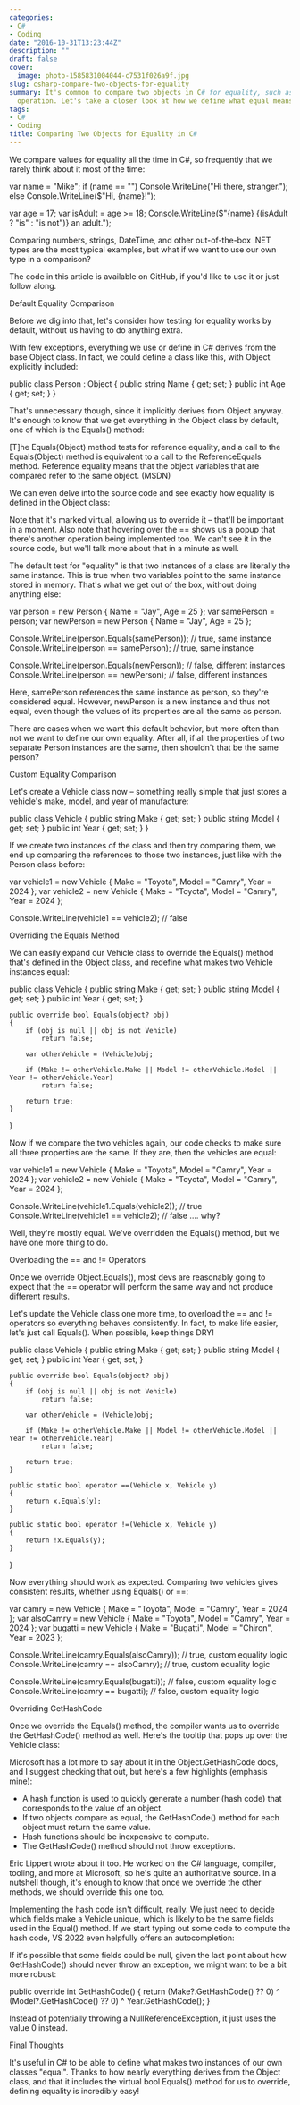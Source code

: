 ```yaml
---
categories:
- C#
- Coding
date: "2016-10-31T13:23:44Z"
description: ""
draft: false
cover:
  image: photo-1585831004044-c7531f026a9f.jpg
slug: csharp-compare-two-objects-for-equality
summary: It's common to compare two objects in C# for equality, such as for a save
  operation. Let's take a closer look at how we define what equal means.
tags:
- C#
- Coding
title: Comparing Two Objects for Equality in C#
---
```



We compare values for equality all the time in C#, so frequently that we rarely think about it most of the time:

var name = "Mike";
if (name == "")
    Console.WriteLine("Hi there, stranger.");
else
    Console.WriteLine($"Hi, {name}!");

var age = 17;
var isAdult = age >= 18;
Console.WriteLine($"{name} {(isAdult ? "is" : "is not")} an adult.");



Comparing numbers, strings, DateTime, and other out-of-the-box .NET types are the most typical examples, but what if we want to use our own type in a comparison?



The code in this article is available on GitHub, if you'd like to use it or just follow along.




Default Equality Comparison

Before we dig into that, let's consider how testing for equality works by default, without us having to do anything extra.

With few exceptions, everything we use or define in C# derives from the base Object class. In fact, we could define a class like this, with Object explicitly included:

public class Person : Object
{
    public string Name { get; set; }
    public int Age { get; set; }
}

That's unnecessary though, since it implicitly derives from Object anyway. It's enough to know that we get everything in the Object class by default, one of which is the Equals() method:

[T]he Equals(Object) method tests for reference equality, and a call to the Equals(Object) method is equivalent to a call to the ReferenceEquals method. Reference equality means that the object variables that are compared refer to the same object. (MSDN)

We can even delve into the source code and see exactly how equality is defined in the Object class:

Note that it's marked virtual, allowing us to override it – that'll be important in a moment. Also note that hovering over the == shows us a popup that there's another operation being implemented too. We can't see it in the source code, but we'll talk more about that in a minute as well.

The default test for "equality" is that two instances of a class are literally the same instance. This is true when two variables point to the same instance stored in memory. That's what we get out of the box, without doing anything else:

var person = new Person { Name = "Jay", Age = 25 };
var samePerson = person;
var newPerson = new Person { Name = "Jay", Age = 25 };

Console.WriteLine(person.Equals(samePerson));  // true, same instance
Console.WriteLine(person == samePerson);       // true, same instance

Console.WriteLine(person.Equals(newPerson));   // false, different instances
Console.WriteLine(person == newPerson);        // false, different instances

Here, samePerson references the same instance as person, so they're considered equal. However, newPerson is a new instance and thus not equal, even though the values of its properties are all the same as person.

There are cases when we want this default behavior, but more often than not we want to define our own equality. After all, if all the properties of two separate Person instances are the same, then shouldn't that be the same person?


Custom Equality Comparison

Let's create a Vehicle class now – something really simple that just stores a vehicle's make, model, and year of manufacture:

public class Vehicle
{
    public string Make { get; set; }
    public string Model { get; set; }
    public int Year { get; set; }
}

If we create two instances of the class and then try comparing them, we end up comparing the references to those two instances, just like with the Person class before:

var vehicle1 = new Vehicle { Make = "Toyota", Model = "Camry", Year = 2024 };
var vehicle2 = new Vehicle { Make = "Toyota", Model = "Camry", Year = 2024 };

Console.WriteLine(vehicle1 == vehicle2);  // false


Overriding the Equals Method

We can easily expand our Vehicle class to override the Equals() method that's defined in the Object class, and redefine what makes two Vehicle instances equal:

public class Vehicle
{
    public string Make { get; set; }
    public string Model { get; set; }
    public int Year { get; set; }

    public override bool Equals(object? obj)
    {
        if (obj is null || obj is not Vehicle)
            return false;

        var otherVehicle = (Vehicle)obj;

        if (Make != otherVehicle.Make || Model != otherVehicle.Model || Year != otherVehicle.Year)
            return false;

        return true;
    }
}

Now if we compare the two vehicles again, our code checks to make sure all three properties are the same. If they are, then the vehicles are equal:

var vehicle1 = new Vehicle { Make = "Toyota", Model = "Camry", Year = 2024 };
var vehicle2 = new Vehicle { Make = "Toyota", Model = "Camry", Year = 2024 };

Console.WriteLine(vehicle1.Equals(vehicle2));  // true
Console.WriteLine(vehicle1 == vehicle2);       // false .... why?

Well, they're mostly equal. We've overridden the Equals() method, but we have one more thing to do.


Overloading the == and != Operators

Once we override Object.Equals(), most devs are reasonably going to expect that the == operator will perform the same way and not produce different results.

Let's update the Vehicle class one more time, to overload the == and != operators so everything behaves consistently. In fact, to make life easier, let's just call Equals(). When possible, keep things DRY!

public class Vehicle
{
    public string Make { get; set; }
    public string Model { get; set; }
    public int Year { get; set; }

    public override bool Equals(object? obj)
    {
        if (obj is null || obj is not Vehicle)
            return false;

        var otherVehicle = (Vehicle)obj;

        if (Make != otherVehicle.Make || Model != otherVehicle.Model || Year != otherVehicle.Year)
            return false;

        return true;
    }

    public static bool operator ==(Vehicle x, Vehicle y)
    {
        return x.Equals(y);
    }

    public static bool operator !=(Vehicle x, Vehicle y)
    {
        return !x.Equals(y);
    }
}

Now everything should work as expected. Comparing two vehicles gives consistent results, whether using Equals() or ==:

var camry = new Vehicle { Make = "Toyota", Model = "Camry", Year = 2024 };
var alsoCamry = new Vehicle { Make = "Toyota", Model = "Camry", Year = 2024 };
var bugatti = new Vehicle { Make = "Bugatti", Model = "Chiron", Year = 2023 };

Console.WriteLine(camry.Equals(alsoCamry));  // true, custom equality logic
Console.WriteLine(camry == alsoCamry);       // true, custom equality logic

Console.WriteLine(camry.Equals(bugatti));    // false, custom equality logic
Console.WriteLine(camry == bugatti);         // false, custom equality logic


Overriding GetHashCode

Once we override the Equals() method, the compiler wants us to override the GetHashCode() method as well. Here's the tooltip that pops up over the Vehicle class:

Microsoft has a lot more to say about it in the Object.GetHashCode docs, and I suggest checking that out, but here's a few highlights (emphasis mine):

 * A hash function is used to quickly generate a number (hash code) that corresponds to the value of an object.
 * If two objects compare as equal, the GetHashCode() method for each object must return the same value.
 * Hash functions should be inexpensive to compute.
 * The GetHashCode() method should not throw exceptions.

Eric Lippert wrote about it too. He worked on the C# language, compiler, tooling, and more at Microsoft, so he's quite an authoritative source. In a nutshell though, it's enough to know that once we override the other methods, we should override this one too.

Implementing the hash code isn't difficult, really. We just need to decide which fields make a Vehicle unique, which is likely to be the same fields used in the Equal() method. If we start typing out some code to compute the hash code, VS 2022 even helpfully offers an autocompletion:

If it's possible that some fields could be null, given the last point about how GetHashCode() should never throw an exception, we might want to be a bit more robust:

public override int GetHashCode()
{
    return (Make?.GetHashCode() ?? 0) ^ (Model?.GetHashCode() ?? 0) ^ Year.GetHashCode();
}

Instead of potentially throwing a NullReferenceException, it just uses the value 0 instead.


Final Thoughts

It's useful in C# to be able to define what makes two instances of our own classes "equal". Thanks to how nearly everything derives from the Object class, and that it includes the virtual bool Equals() method for us to override, defining equality is incredibly easy!
